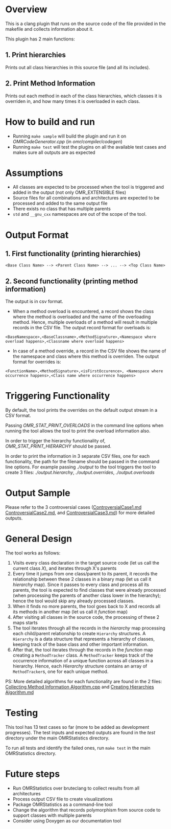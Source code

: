 # Overview
This is a clang plugin that runs on the source code of the file provided in the makefile and collects information about it.

This plugin has 2 main functions:
## 1. Print hierarchies
Prints out all class hierarchies in this source file (and all its includes).

## 2. Print Method Information
Prints out each method in each of the class hierarchies, which classes it is overriden in, and how many times it is overloaded in each class.

# How to build and run
* Running `make sample` will build the plugin and run it on _OMRCodeGenerator.cpp_ (in _omr/compiler/codegen_)
* Running `make test` will test the plugins on all the available test cases and makes sure all outputs are as expected

# Assumptions
* All classes are expected to be processed when the tool is triggered and added in the output (not only OMR_EXTENSIBLE files)
* Source files for all combinations and architectures are expected to be processed and added to the same output file
* There exists no class that has multiple parents
* `std` and `__gnu_cxx` namespaces are out of the scope of the tool.


# Output Format
## 1. First functionality (printing hierarchies)
`<Base Class Name> --> <Parent Class Name> --> ... --> <Top Class Name>`

## 2. Second functionality (printing method information)
The output is in csv format. 

* When a method overload is encountered, a record shows the class where the method is overloaded and the name of the overloading method. Hence, multiple overloads of a method will result in multiple records in the CSV file. The output record format for overloads is:
```
<BaseNamespace>,<BaseClassname>,<MethodSignature>,<Namespace where overload happens>,<Classname where overload happens>
```

* In case of a method override, a record in the CSV file shows the name of the namespace and class where this method is overriden. The output format for overrides is:
```
<FunctionName>,<MethodSignature>,<isFirstOccurence>, <Namespace where occurrence happens>,<Class name where occurrence happens>
```
# Triggering Functionality
By default, the tool prints the overrides on the default output stream in a CSV format. 

Passing _OMR_STAT_PRINT_OVERLOADS_ in the command line options when running the tool allows the tool to print the overload information also. 

In order to trigger the hierarchy functionality of, _OMR_STAT_PRINT_HIERARCHY_ should be passed.

In order to print the information in 3 separate CSV files, one for each functionality, the path for the filename should be passed in the command line options. For example passing _./output_ to the tool triggers the tool to create 3 files: _./output.hierarchy_, _./output.overrides_, _./output.overloads_

# Output Sample
Please refer to the 3 controversial cases ([ControversialCase1.md](https://github.com/samasri/omr/blob/master/tools/compiler/OMRStatistics/doc/ControversialCase1.md) [ControversialCase2.md](https://github.com/samasri/omr/blob/master/tools/compiler/OMRStatistics/doc/ControversialCase2.md), and [ControversialCase3.md](https://github.com/samasri/omr/blob/master/tools/compiler/OMRStatistics/doc/ControversialCase3.md)) for more detailed outputs.

# General Design
The tool works as follows:
1. Visits every class declaration in the target source code (let us call the current class _X_), and iterates through X's parents
2. Every time it jumps from one class/parent to its parent, it records the relationship between these 2 classes in a binary map (let us call it _hierarchy_ map). Since it passes to every class and process all its parents, the tool is expected to find classes that were already processed (when processing the parents of another class lower in the hierarchy); hence the tool would skip any already processed classes.
3. When it finds no more parents, the tool goes back to X and records all its methods in another map (let us call it _function_ map)
4. After visiting all classes in the source code, the processing of these 2 maps starts
5. The tool iterates through all the records in the _hierarchy_ map processing each child/parent relationship to create `Hierarchy` structures. A `Hierarchy` is a data structure that represents a hierarchy of classes, keeping track of the base class and other important information.
6. After that, the tool iterates through the records in the _function_ map creating a `MethodTracker` class. A `MethodTracker` keeps track of the occurrence information of a unique function across all classes in a hierarchy. Hence, each _Hierarchy_ structure contains an array of `MethodTracker`s, one for each unique method.

PS: More detailed algorithms for each functionality are found in the 2 files: [Collecting Method Information Algorithm.cpp](https://github.com/samasri/omr/blob/master/tools/compiler/OMRStatistics/doc/Collecting%20Method%20Information%20Algorithm.cpp) and [Creating Hierarchies Algorithm.md](https://github.com/samasri/omr/blob/master/tools/compiler/OMRStatistics/doc/Creating%20Hierarchies%20Algorithm.md)

# Testing
This tool has 13 test cases so far (more to be added as development progresses). The test inputs and expected outputs are found in the _test_ directory under the main OMRStatistics directory.

To run all tests and identify the failed ones, run `make test` in the main OMRStatistics directory.

# Future steps
* Run OMRStatistics over bruteclang to collect results from all architectures
* Process output CSV file to create visualizations
* Package OMRStatistics as a command-line tool
* Change the algorithm that records polymorphism from source code to support classes with multiple parents
* Consider using Doxygen as our documentation tool
